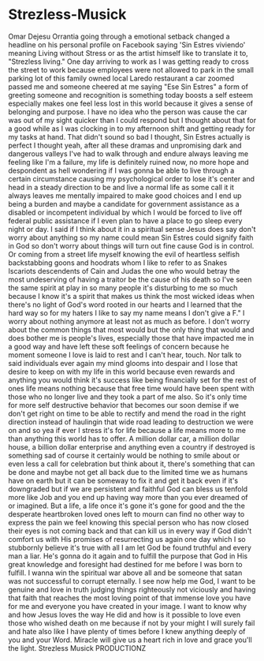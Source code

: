 # Strezless-Musick

Omar Dejesu Orrantia going through a emotional setback changed a headline on his personal profile on Facebook saying 'Sin Estres viviendo' meaning Living without Stress or as the artist himself like to translate it to, "Strezless living."
One day arriving to work as I was getting ready to cross the street to work because employees were not allowed to park in the small parking lot of this family owned local Laredo restaurant a car zoomed passed me and someone cheered at me saying "Ese Sin Estres" a form of greeting someone and recognition is something today boosts a self esteem especially makes one feel less lost in this world because it gives a sense of belonging and purpose. I have no idea who the person was cause the car was out of my sight quicker than I could respond but I thought about that for a good while as I was clocking in to my afternoon shift and getting ready for my tasks at hand. That didn't sound so bad I thought, Sin Estres actually is perfect I thought yeah, after all these dramas and unpromising dark and dangerous valleys I've had to walk through and endure always leaving me feeling like I'm a failure, my life is definitely ruined now, no more hope and despondent as hell wondering if I was gonna be able to live through a certain circumstance causing my psychological order to lose it's center and head in a steady direction to be and live a normal life as some call it it always leaves me mentally impaired to make good choices and I end up being a burden and maybe a candidate for government assistance as a disabled or incompetent individual by which I would be forced to live off federal public assistance if I even plan to have a place to go sleep every night or day.
I said if I think about it in a spiritual sense Jesus does say don't worry about anything so my name could mean Sin Estres could signify faith in God so don't worry about things will turn out fine cause God is in control.
Or coming from a street life myself knowing the evil of heartless selfish backstabbing goons and hoodrats whom I like to refer to as Snakes Iscariots descendents of Cain and Judas the one who would betray the most undeserving of having a traitor be the cause of his death so I've seen the same spirit at play in so many people it's disturbing to me so much because I know it's a spirit that makes us think the most wicked ideas when there's no light of God's word rooted in our hearts and I learned that the hard way so for my haters I like to say my name means I don't give a F." I worry about nothing anymore at least not as much as before. I don't worry about the common things that most would but the only thing that would and does bother me is people's lives, especially those that have impacted me in a good way and have left these soft feelings of concern because he moment someone I love is laid to rest and I can't hear, touch. Nor talk to said individuals ever again my mind glooms into despair and I lose that desire to keep on with my life in this world because even rewards and anything you would think it's success like being financially set for the rest of ones life means nothing because that free time would have been spent with those who no longer live and they took a part of me also. So it's only time for more self destructive behavior that becomes our soon demise if we don't get right on time to be able to rectify and mend the road in the right direction instead of haulingin that wide road leading to destruction we were on and so yea if ever I stress it's for life because a life means more to me than anything this world has to offer. A million dollar car, a million dollar house, a billion dollar enterprise and anything even a country if destroyed is something sad of course it certainly would be nothing to smile about or even less a call for celebration but think about it, there's something that can be done and maybe not get all back due to the limited time we as humans have on earth but it can be someway to fix it and get it back even if it's downgraded but if we are persistent and faithful God can bless us tenfold more like Job and you end up having way more than you ever dreamed of or imagined. But a life, a life once it's gone it's gone for good and the the desperate heartbroken loved ones left to mourn can find no other way to express the pain we feel knowing this special person who has now closed their eyes is not coming back and that can kill us in every way if God didn't comfort us with His promises of resurrecting us again one day which I so stubbornly believe it's true with all I am let God be found truthful and every man a liar. He's gonna do it again and to fulfill the purpose that God in His great knowledge and foresight had destined for me before I was born to fulfill. I wanna win the spiritual war above all and be someone that satan was not successful to corrupt eternally. I see now help me God, I want to be genuine and love in truth judging things righteously not viciously and having that faith that reaches the most loving point of that immense love you have for me and everyone you have created in your image. I want to know why and how Jesus loves the way He did and how is it possible to love even those who wished death on me because if not by your might I will surely fail and hate also like I have plenty of times before I knew anything deeply of you and your Word. Miracle will give us a heart rich in love and grace you'll the light.
Strezless Musick PRODUCTIONZ
